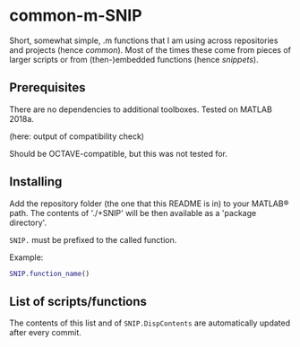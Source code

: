 <!--README.md is generated by UpdateCONTENTS.sh-->
<!--Changes to README.md will be lost.-->

# common-m-SNIP

Short, somewhat simple, .m functions that I am using across repositories and projects (hence *common*).
Most of the times these come from pieces of larger scripts or from (then-)embedded functions (hence *snippets*).

## Prerequisites

There are no dependencies to additional toolboxes. Tested on MATLAB 2018a.

(here: output of compatibility check)

Should be OCTAVE-compatible, but this was not tested for.

## Installing

Add the repository folder (the one that this README is in) to your MATLAB® path.
The contents of './+SNIP' will be then available as a 'package directory'.

`SNIP.` must be prefixed to the called function.

Example:

```matlab
SNIP.function_name()
```

## List of scripts/functions

The contents of this list and of `SNIP.DispContents` are automatically updated after every commit.

